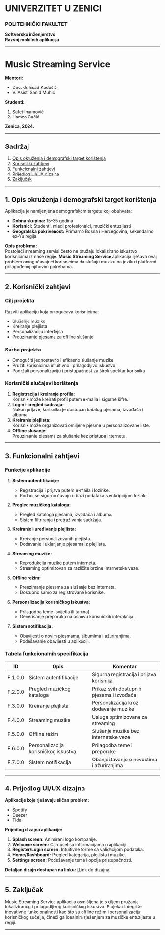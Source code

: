 # UNIVERZITET U ZENICI  
### POLITEHNIČKI FAKULTET  
**Softversko inženjerstvo**  
**Razvoj mobilnih aplikacija**  

---

# Music Streaming Service  

**Mentori:**  
- Doc. dr. Esad Kadušić  
- V. Asist. Sanid Muhić  

**Studenti:**  
1. Safet Imamović  
2. Hamza Gačić  

**Zenica, 2024.**

---

## Sadržaj  
1. [Opis okruženja i demografski target korištenja](#opis-okruženja-i-demografski-target-korištenja)  
2. [Korisnički zahtjevi](#korisnički-zahtjevi)  
3. [Funkcionalni zahtjevi](#funkcionalni-zahtjevi)  
4. [Prijedlog UI/UX dizajna](#prijedlog-uiux-dizajna)  
5. [Zaključak](#zaključak)  

---

## 1. Opis okruženja i demografski target korištenja  
Aplikacija je namijenjena demografskom targetu koji obuhvata:  
- **Dobna skupina:** 15–35 godina  
- **Korisnici:** Studenti, mladi profesionalci, muzički entuzijasti  
- **Geografska pokrivenost:** Primarno Bosna i Hercegovina, sekundarno ex-Yu regija  

**Opis problema:**  
Postojeći streaming servisi često ne pružaju lokalizirano iskustvo korisnicima iz naše regije. **Music Streaming Service** aplikacija rješava ovaj problem omogućavajući korisnicima da slušaju muziku na jeziku i platformi prilagođenoj njihovim potrebama.  

---

## 2. Korisnički zahtjevi  

### Cilj projekta  
Razviti aplikaciju koja omogućava korisnicima:  
- Slušanje muzike  
- Kreiranje plejlista  
- Personalizaciju interfejsa  
- Preuzimanje pjesama za offline slušanje  

### Svrha projekta  
- Omogućiti jednostavno i efikasno slušanje muzike  
- Pružiti korisnicima intuitivno i prilagodljivo iskustvo  
- Podržati personalizaciju i pristupačnost za širok spektar korisnika  

### Korisnički slučajevi korištenja  
1. **Registracija i kreiranje profila:**  
   Korisnik može kreirati profil putem e-maila i sigurne šifre.  
2. **Login i pregled sadržaja:**  
   Nakon prijave, korisniku je dostupan katalog pjesama, izvođača i albuma.  
3. **Kreiranje plejlista:**  
   Korisnik može organizovati omiljene pjesme u personalizovane liste.  
4. **Offline slušanje:**  
   Preuzimanje pjesama za slušanje bez pristupa internetu.  

---

## 3. Funkcionalni zahtjevi  

### Funkcije aplikacije  
1. **Sistem autentifikacije:**  
   - Registracija i prijava putem e-maila i lozinke.  
   - Podaci se sigurno čuvaju u bazi podataka s enkripcijom lozinki.  

2. **Pregled muzičkog kataloga:**  
   - Pregled kataloga pjesama, izvođača i albuma.  
   - Sistem filtriranja i pretraživanja sadržaja.  

3. **Kreiranje i uređivanje plejlista:**  
   - Kreiranje personalizovanih plejlista.  
   - Dodavanje i uklanjanje pjesama iz plejlista.  

4. **Streaming muzike:**  
   - Reprodukcija muzike putem interneta.  
   - Streaming optimizovan za različite brzine internetske veze.  

5. **Offline režim:**  
   - Preuzimanje pjesama za slušanje bez interneta.  
   - Dostupno samo za registrovane korisnike.  

6. **Personalizacija korisničkog iskustva:**  
   - Prilagodba teme (svijetla ili tamna).  
   - Generisanje preporuka na osnovu korisničkih interakcija.  

7. **Sistem notifikacija:**  
   - Obavijesti o novim pjesmama, albumima i ažuriranjima.  
   - Podešavanje obavijesti u aplikaciji.  

### Tabela funkcionalnih specifikacija  
| ID        | Opis                                 | Komentar                                    |  
|-----------|--------------------------------------|--------------------------------------------|  
| F.1.0.0   | Sistem autentifikacije              | Sigurna registracija i prijava korisnika   |  
| F.2.0.0   | Pregled muzičkog kataloga           | Prikaz svih dostupnih pjesama i izvođača   |  
| F.3.0.0   | Kreiranje plejlista                 | Personalizacija kroz dodavanje muzike      |  
| F.4.0.0   | Streaming muzike                    | Usluga optimizovana za streaming           |  
| F.5.0.0   | Offline režim                       | Slušanje muzike bez internetske veze       |  
| F.6.0.0   | Personalizacija korisničkog iskustva| Prilagodba teme i preporuke                |  
| F.7.0.0   | Sistem notifikacija                 | Obavještavanje o novostima i ažuriranjima  |  

---

## 4. Prijedlog UI/UX dizajna  

**Aplikacije koje rješavaju sličan problem:**  
- Spotify  
- Deezer  
- Tidal  

**Prijedlog dizajna aplikacije:**  
1. **Splash screen:** Animirani logo kompanije.  
2. **Welcome screen:** Carousel sa informacijama o aplikaciji.  
3. **Register/Login screen:** Intuitivne forme sa validacijom podataka.  
4. **Home/Dashboard:** Pregled kategorija, plejlista i muzike.  
5. **Settings screen:** Podešavanje tema i opcija pristupačnosti.  

**Detaljan dizajn dostupan na linku:** [Link do dizajna]  

---

## 5. Zaključak  
Music Streaming Service aplikacija osmišljena je s ciljem pružanja lokaliziranog i prilagodljivog korisničkog iskustva. Projekat integriše inovativne funkcionalnosti kao što su offline režim i personalizacija korisničkog sučelja, čineći ga idealnim rješenjem za muzičke entuzijaste u regiji.  

---